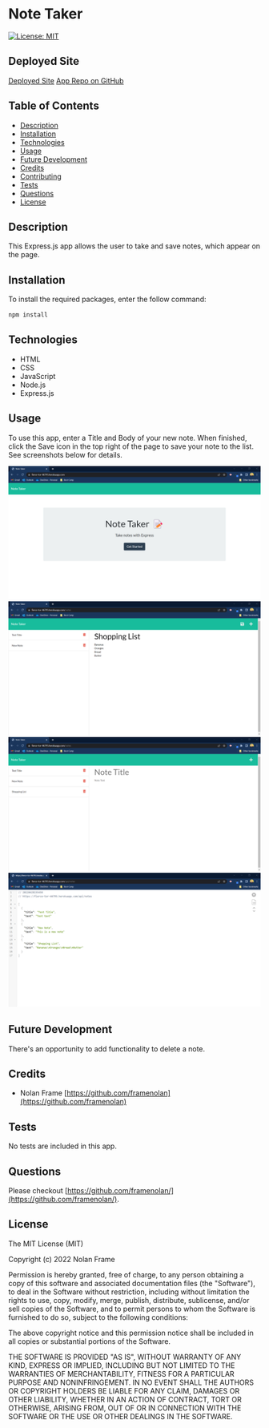 # Note Taker

[![License: MIT](https://img.shields.io/badge/License-MIT-yellow.svg)](https://opensource.org/licenses/MIT)

## Deployed Site

[Deployed Site](https://fierce-tor-46795.herokuapp.com/)
[App Repo on GitHub](https://github.com/framenolan/note-taker)

## Table of Contents
* [Description](#description)
* [Installation](#installation)
* [Technologies](#technologies)
* [Usage](#usage)
* [Future Development](#future-development)
* [Credits](#credits)
* [Contributing](#contributing)
* [Tests](#tests)
* [Questions](#questions)
* [License](#license)

## Description

This Express.js app allows the user to take and save notes, which appear on the page. 

## Installation

To install the required packages, enter the follow command:

```md
npm install
```

## Technologies

- HTML
- CSS
- JavaScript
- Node.js
- Express.js

## Usage

To use this app, enter a Title and Body of your new note. When finished, click the Save icon in the top right of the page to save your note to the list. See screenshots below for details.

![screenshot of landing page](./Assets/screenshot-landing-page.png)
![screenshot of new note entry](./Assets/screenshot-new-note.png)
![screenshot of new note entry after note is saves](./Assets/screenshot-note-saved.png)
![screenshot of json data with new note added](./Assets/screenshot-api-backend.png)

## Future Development

There's an opportunity to add functionality to delete a note.

## Credits

- Nolan Frame [https://github.com/framenolan](https://github.com/framenolan)

## Tests

No tests are included in this app.

## Questions

Please checkout [https://github.com/framenolan/](https://github.com/framenolan/).

## License

The MIT License (MIT)

Copyright (c) 2022 Nolan Frame

Permission is hereby granted, free of charge, to any person obtaining a copy of this software and associated documentation files (the "Software"), to deal in the Software without restriction, including without limitation the rights to use, copy, modify, merge, publish, distribute, sublicense, and/or sell copies of the Software, and to permit persons to whom the Software is furnished to do so, subject to the following conditions:

The above copyright notice and this permission notice shall be included in all copies or substantial portions of the Software.

THE SOFTWARE IS PROVIDED "AS IS", WITHOUT WARRANTY OF ANY KIND, EXPRESS OR IMPLIED, INCLUDING BUT NOT LIMITED TO THE WARRANTIES OF MERCHANTABILITY, FITNESS FOR A PARTICULAR PURPOSE AND NONINFRINGEMENT. IN NO EVENT SHALL THE AUTHORS OR COPYRIGHT HOLDERS BE LIABLE FOR ANY CLAIM, DAMAGES OR OTHER LIABILITY, WHETHER IN AN ACTION OF CONTRACT, TORT OR OTHERWISE, ARISING FROM, OUT OF OR IN CONNECTION WITH THE SOFTWARE OR THE USE OR OTHER DEALINGS IN THE SOFTWARE.